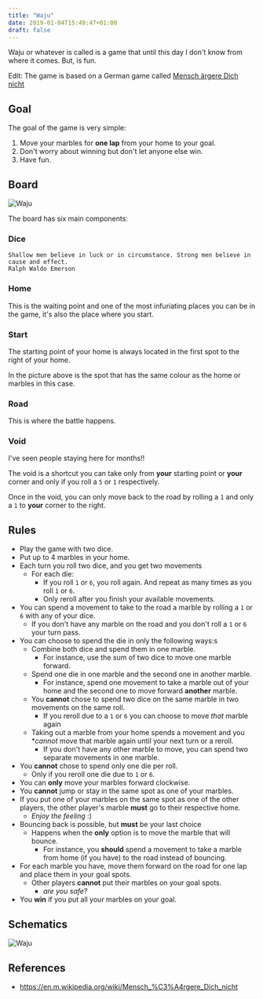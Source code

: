```yaml
---
title: "Waju"
date: 2019-01-04T15:49:47+01:00
draft: false
---
```


Waju or whatever is called is a game that until this day I don't know from where it comes. But, is fun.

Edit: The game is based on a German game called [Mensch ärgere Dich nicht](https://en.m.wikipedia.org/wiki/Mensch_%C3%A4rgere_Dich_nicht)

## Goal

The goal of the game is very simple:

1. Move your marbles for **one lap** from your home to your goal.
2. Don't worry about winning but don't let anyone else win.
3. Have fun.

## Board

![Waju](/img/waju_text.jpg)

The board has six main components:

### Dice

    Shallow men believe in luck or in circumstance. Strong men believe in cause and effect.
    Ralph Waldo Emerson

### Home

This is the waiting point and one of the most infuriating places you can be in the game, it's also the place where you start.

### Start

The starting point of your home is always located in the first spot to the right of your home.

In the picture above is the spot that has the same colour as the home or marbles in this case.

### Road

This is where the battle happens.

### Void

I've seen people staying here for months!!

The void is a shortcut you can take only from **your** starting point or **your** corner and only if you roll a `5` or `1` respectively.

Once in the void, you can only move back to the road by rolling a `1` and only a `1` to **your** corner to the right.

## Rules

* Play the game with two dice.
* Put up to 4 marbles in your home.
* Each turn you roll two dice, and you get two movements
  * For each die:
      * If you roll `1` or `6`, you roll again. And repeat as many times as you roll `1` or `6`.
      * Only reroll after you finish your available movements.
* You can spend a movement to take to the road a marble by rolling a `1` or `6` with any of your dice.
  * If you don't have any marble on the road and you don't roll a `1` or `6` your turn pass.
* You can choose to spend the die in only the following ways:s
  * Combine both dice and spend them in one marble.
      * For instance, use the sum of two dice to move one marble forward.
  * Spend one die in one marble and the second one in another marble.
      * For instance, spend one movement to take a marble out of your home and the second one to move forward **another** marble.
  * You **cannot** chose to spend two dice on the same marble in two movements on the same roll.
      * If you reroll due to a `1` or `6` you can choose to move _that_ marble again
  * Taking out a marble from your home spends a movement and you **cannot* move that marble again until your next turn or a reroll.
    * If you don't have any other marble to move, you can spend two separate movements in one marble.
* You **cannot** chose to spend only one die per roll.
  * Only if you reroll one die due to `1` or `6`.
* You can **only** move your marbles forward clockwise.
* You **cannot** jump or stay in the same spot as one of your marbles.
* If you put one of your marbles on the same spot as one of the other players, the other player's marble **must** go to their respective home.
  * _Enjoy the feeling_ :)
* Bouncing back is possible, but **must** be your last choice
  * Happens when the **only** option is to move the marble that will bounce.
    * For instance, you **should** spend a movement to take a marble from home (if you have) to the road instead of bouncing.
* For each marble you have, move them forward on the road for one lap and place them in your goal spots.
  * Other players **cannot** put their marbles on your goal spots.
      * _are you safe?_
* You **win** if you put all your marbles on your goal.

## Schematics

![Waju](/img/waju.png)

## References

* <https://en.m.wikipedia.org/wiki/Mensch_%C3%A4rgere_Dich_nicht>